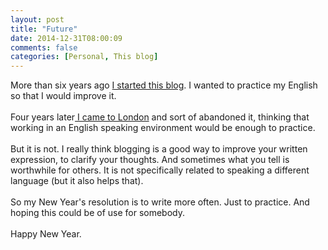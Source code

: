 ```yaml
---
layout: post
title: "Future"
date: 2014-12-31T08:00:09
comments: false
categories: [Personal, This blog]
---
```


More than six years ago <a href="http://gonfva.blogspot.co.uk/2008/11/what-is-this.html">I started this blog</a>. I wanted to practice my English so that I would improve it.
<br /><br />
Four years later<a href="http://gonfva.blogspot.co.uk/2012/10/relocating-to-london.html"> I came to London</a> and sort of abandoned it, thinking that working in an English speaking environment would be enough to practice.
<br /><br />
But it is not. I really think blogging is a good way to improve your written expression, to clarify your thoughts. And sometimes what you tell is worthwhile for others. It is not specifically related to speaking a different language (but it also helps that).
<br /><br />
So my New Year's resolution is to write more often. Just to practice. And hoping this could be of use for somebody.
<br /><br />
Happy New Year.
<br /><br />
<br />

